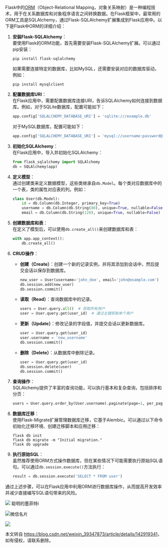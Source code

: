  

Flask中的[ORM](https://so.csdn.net/so/search?q=ORM&spm=1001.2101.3001.7020)（Object-Relational Mapping，对象关系映射）是一种编程技术，用于在关系数据库和对象程序语言之间转换数据。在Flask框架中，最常用的ORM工具是SQLAlchemy，通过Flask-SQLAlchemy扩展集成到Flask应用中。以下是Flask中ORM的详细介绍：

1.  **安装Flask-SQLAlchemy**：  
    要使用Flask的ORM功能，首先需要安装Flask-SQLAlchemy扩展。可以通过pip安装：
    
    ```
    pip install flask-sqlalchemy
    ```
    
    如果需要连接特定的数据库，比如MySQL，还需要安装对应的数据库驱动，例如：
    
    ```
    pip install mysqlclient
    ```
    
2.  **配置数据库URI**：  
    在Flask应用中，需要配置数据库连接URI，告诉SQLAlchemy如何连接到数据库。例如，对于SQLite数据库，配置可能如下：
    
    ```python
    app.config['SQLALCHEMY_DATABASE_URI'] = 'sqlite:///example.db'
    ```
    
    对于MySQL数据库，配置可能如下：
    
    ```python
    app.config['SQLALCHEMY_DATABASE_URI'] = 'mysql://username:password@localhost/dbname'
    ```
    
3.  **初始化SQLAlchemy**：  
    在Flask应用中，导入并初始化SQLAlchemy：
    
    ```python
    from flask_sqlalchemy import SQLAlchemy
    db = SQLAlchemy(app)
    ```
    
4.  **定义模型**：  
    通过创建类来定义数据模型，这些类继承自`db.Model`。每个类对应数据库中的一个表，类的属性对应表的列。例如：
    
    ```python
    class User(db.Model):
        id = db.Column(db.Integer, primary_key=True)
        username = db.Column(db.String(80), unique=True, nullable=False)
        email = db.Column(db.String(120), unique=True, nullable=False)
    ```
    
5.  **创建数据库和表**：  
    在定义了模型后，可以使用`db.create_all()`来创建数据库和表：
    
    ```python
    with app.app_context():
        db.create_all()
    ```
    
6.  **CRUD操作**：
    
    *   **创建（Create）**：创建一个新的记录实例，并将其添加到会话中，然后提交会话以保存到数据库。
        
        ```python
        new_user = User(username='john_doe', email='john@example.com')
        db.session.add(new_user)
        db.session.commit()
        ```
        
    *   **读取（Read）**：查询数据库中的记录。
        
        ```python
        users = User.query.all()  # 获取所有用户
        user = User.query.get(user_id)  # 通过主键获取单个用户
        ```
        
    *   **更新（Update）**：修改记录的字段值，并提交会话以更新数据库。
        
        ```python
        user = User.query.get(user_id)
        user.username = 'new_username'
        db.session.commit()
        ```
        
    *   **删除（Delete）**：从数据库中删除记录。
        
        ```python
        user = User.query.get(user_id)
        db.session.delete(user)
        db.session.commit()
        ```
        
7.  **查询操作**：  
    SQLAlchemy提供了丰富的查询功能，可以执行基本和复杂查询，包括排序和分页：
    
    ```python
    users = User.query.order_by(User.username).paginate(page=1, per_page=10)
    ```
    
8.  **数据库迁移**：  
    使用Flask-Migrate扩展管理数据库迁移，它基于Alembic。可以通过以下命令初始化迁移环境、创建迁移脚本和应用迁移：
    
    ```shell
    flask db init
    flask db migrate -m "Initial migration."
    flask db upgrade
    ```
    
9.  **执行原始SQL**：  
    虽然推荐使用ORM方式操作数据库，但在某些情况下可能需要执行原始SQL语句。可以通过`db.session.execute()`方法执行：
    
    ```python
    result = db.session.execute('SELECT * FROM user')
    ```
    

通过上述步骤，可以在Flask应用中利用ORM进行数据库操作，从而提高开发效率并减少直接编写SQL语句带来的风险。

 

![](https://i-blog.csdnimg.cn/direct/ef5a9e4ec9dc4185a57ee2caa9c4d894.jpeg) 聪明的墨菲特i

![](https://g.csdnimg.cn/extension-box/2.0.0/image/weixin.png)微信名片

![](https://g.csdnimg.cn/extension-box/2.0.0/image/ic_move.png)

本文转自 <https://blog.csdn.net/weixin_39347873/article/details/142919341>，如有侵权，请联系删除。